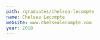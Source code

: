 ```yaml
---
path: /graduates/chelsea-lecompte
name: Chelsea Lecompte
website: www.chelsealecompte.com
year: 2018
---
```


